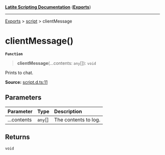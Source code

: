 [**Latite Scripting Documentation**](../../README.md) ([**Exports**](../../exports.md))

---

[Exports](../../exports.md) > [script](../index.md) > clientMessage

# clientMessage()

**`Function`**

> **clientMessage**(...contents: `any`[]): `void`

Prints to chat.

**Source:** [script.d.ts:11](https://github.com/LatiteScripting/latitescripting.github.io/blob/3779189/definitions/script.d.ts#L11)

## Parameters

| Parameter   | Type    | Description          |
| :---------- | :------ | :------------------- |
| ...contents | `any`[] | The contents to log. |

## Returns

`void`
